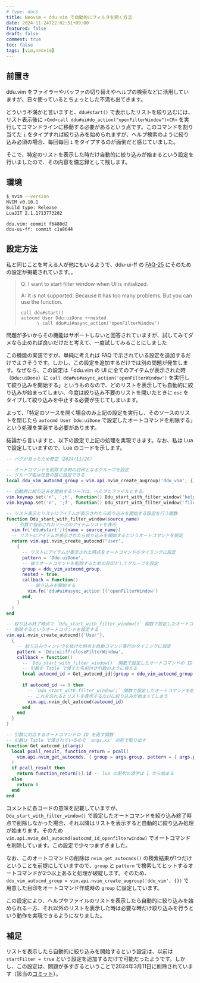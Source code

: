 ```yaml
---
# type: docs 
title: Neovim + ddu.vim で自動的にフィルタを開く方法
date: 2024-11-24T22:02:51+09:00
featured: false
draft: false
comment: true
toc: false
tags: [vim,neovim]
---
```


## 前置き

ddu.vim をファイラーやバッファの切り替えやヘルプの検索などに活用していますが、日々使っているとちょっとした不満も出てきます。

どういう不満かと言いますと、`ddu#start()` で表示したリストを絞り込むには、リスト表示後に `<Cmd>call ddu#ui#do_action("openFilterWindow")<CR>` を実行してコマンドラインに移動する必要があるという点です。このコマンドを割り当てた `i` をタイプすれば絞り込みを始められますが、ヘルプ検索のように絞り込み必須の場合、毎回毎回 `i` をタイプするのが面倒だと感じていました。

そこで、特定のリストを表示した時だけ自動的に絞り込みが始まるという設定を行いましたので、その内容を備忘録として残します。

## 環境

```bash
$ nvim --version
NVIM v0.10.1
Build type: Release
LuaJIT 2.1.1713773202
```

```
ddu.vim: commit f6480d2
ddu-ui-ff: commit c1a8644
```

## 設定方法

私と同じことを考える人が他にもいるようで、ddu-ui-ff の [FAQ-25](https://github.com/Shougo/ddu-ui-ff/blob/8dc80e22d2e79f07b8458d351c4c33144be1c66c/doc/ddu-ui-ff.txt#L1151-L1161) にそのための設定が掲載されています。。

> Q: I want to start filter window when UI is initialized.
> 
> A: It is not supported. Because it has too many problems. But you can use the function.
> ```vim
> call ddu#start()
> autocmd User Ddu:uiDone ++nested
>       \ call ddu#ui#async_action('openFilterWindow')
> ```

問題が多いからその機能はサポートしないと回答されていますが、試してみてダメなら止めれば良いだけだと考えて、一度試してみることにしました

この機能の実装ですが、単純に考えれば FAQ で示されている設定を追加するだけでよさそうです。しかし、この設定を追加するだけでは別の問題が発生します。なぜなら、この設定は「ddu.vim の UI に全てのアイテムが表示された時（`Ddu:uiDone`）に `call ddu#ui#async_action('openFilterWindow')` を実行して絞り込みを開始する」というものなので、どのリストを表示しても自動的に絞り込みが始まってしまい、今度は絞り込み不要のリストを開いたときに `esc` をタイプして絞り込みを中止する必要が生じてしまいます。

よって、「特定のソースを開く場合のみ上記の設定を実行し、そのソースのリストを閉じたら `autocmd User Ddu:uiDone` で設定したオートコマンドを削除する」という処理を実装する必要があります。

結論から言いますと、以下の設定で上記の処理を実現できます。なお、私は Lua で設定していますので、Lua のコードを示します。

```lua
-- バグがあったため修正（2024/11/26）

-- オートコマンドを削除する時の目印となるグループを設定
-- グループ名は任意の値に設定できる
local ddu_vim_autocmd_group = vim.api.nvim_create_augroup('ddu_vim', {})

-- 自動的に絞り込みを開始するソースは、ヘルプとファイルとする。
vim.keymap.set('n', ';h', function() Ddu_start_with_filter_window('help') end)
vim.keymap.set('n', ';f', function() Ddu_start_with_filter_window('file_recursive') end)

-- リスト表示とリストにアイテムが表示されたら絞り込みを開始する設定を行う関数
function Ddu_start_with_filter_window(source_name)
  -- 引数で指示されたソースのアイテムリストを表示
  vim.fn['ddu#start']({name = source_name})
  -- リストにアイテムが表示されたら絞り込みを開始するというオートコマンドを設定
  return vim.api.nvim_create_autocmd("User",
    {
      -- リストにアイテムが表示された時点をオートコマンドのタイミングに設定
      pattern = 'Ddu:uiDone',
      -- 後でオートコマンドを削除するための目印としてグループを設定
      group = ddu_vim_autocmd_group,
      nested = true,
      callback = function()
        -- 絞り込みを開始する
        vim.fn['ddu#ui#async_action']('openFilterWindow')
      end,
    }
  )
end

-- 絞り込み終了時点で `Ddu_start_with_filter_window()` 関数で設定したオートコマンドを
-- 削除するというオートコマンドを設定する
vim.api.nvim_create_autocmd({'User'},
  {
    -- 絞り込みウィンドウを抜けた時点を自動コマンド実行のタイミングに設定
    pattern = 'Ddu:ui:ff:closeFilterWindow',
    callback = function()
      -- `Ddu_start_with_filter_window()` 関数で設定したオートコマンドの ID を取得
      -- 引数を Table で渡すと名前付き引数のように扱える
      local autocmd_id = Get_autocmd_id({group = ddu_vim_autocmd_group, pattern = 'Ddu:uiDone'})
      
      if autocmd_id ~= 0 then
        -- `Ddu_start_with_filter_window()` 関数で設定したオートコマンドを削除
        -- これを忘れるとリストを表示するたびに絞り込みが始まってしまう
        vim.api.nvim_del_autocmd(autocmd_id)
      end
    end
  }
)

-- 引数に対応するオートコマンドの ID を返す関数
-- 引数は Table で渡されているので `args.xx` の形で取り出す
function Get_autocmd_id(args)
  local pcall_result, function_return = pcall(
    vim.api.nvim_get_autocmds, { group = args.group, pattern = { args.pattern } }
  )
  if pcall_result then
    return function_return[1].id -- lua の配列の添字は 1 から始まる
  else
    return 0
  end
end
```

コメントに各コードの意味を記載していますが、`Ddu_start_with_filter_window()` で設定したオートコマンドを絞り込み終了時点で削除しなかった場合、それ以降はリストを表示すると自動的に絞り込み処理が始まります。そのため `vim.api.nvim_del_autocmd(autocmd_id_openfilterwindow)` でオートコマンドを削除しています。この設定で少々つまずきました。

なお、このオートコマンドの削除は `nvim_get_autocmds()` の検索結果が1つだけということを前提にしていますので、`group` と `pattern` で検索してヒットするオートコマンドが2つ以上あると処理が破綻します。そのため、`ddu_vim_autocmd_group = vim.api.nvim_create_augroup('ddu_vim', {})` で用意した目印をオートコマンド作成時の `group` に設定しています。

この設定により、ヘルプやファイルのリストを表示したら自動的に絞り込みを始められる一方、それ以外のリストを表示した時は必要な時だけ絞り込みを行うという動作を実現できるようになりました。

## 補足

リストを表示したら自動的に絞り込みを開始するという設定は、以前は `startFilter = true` という設定を追加するだけで可能だったようです。しかし、この設定は、問題が多すぎるということで2024年3月11日に削除されています（該当の[コミット](https://github.com/Shougo/ddu-ui-ff/commit/1d0a13f80026e977175a9419aecb46b98fa57ca4)）。

